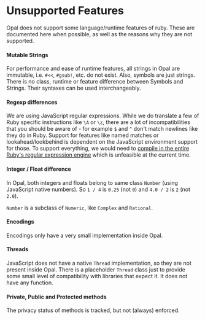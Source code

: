 # Unsupported Features

Opal does not support some language/runtime features of ruby. These are documented here when possible, as well as the reasons why they are not supported.

#### Mutable Strings ####

For performance and ease of runtime features, all strings in Opal are immutable, i.e. `#<<`, `#gsub!`, etc. do not exist. Also, symbols are just strings. There is no class, runtime or feature difference between Symbols and Strings. Their syntaxes can be used interchangeably.

#### Regexp differences ####

We are using JavaScript regular expressions. While we do translate a few of Ruby specific instructions like `\A` or `\z`, there are a lot of incompatibilities that you should be aware of - for example `$` and `^` don't match newlines like they do in Ruby. Support for features like named matches or lookahead/lookbehind is dependent on the JavaScript environment support for those. To support everything, we would need to [compile in the entire Ruby's regular expression engine](https://opalrb.com/blog/2021/06/26/webassembly-and-advanced-regexp-with-opal/) which is unfeasible at the current time.

#### Integer / Float difference ####

In Opal, both integers and floats belong to same class `Number` (using JavaScript native numbers). So `1 / 4` is `0.25` (not `0`) and `4.0 / 2` is `2` (not `2.0`).

`Number` is a subclass of `Numeric`, like `Complex` and `Rational`.

#### Encodings ####

Encodings only have a very small implementation inside Opal.

#### Threads ####

JavaScript does not have a native `Thread` implementation, so they are not present inside Opal. There is a placeholder `Thread` class just to provide some small level of compatibility with libraries that expect it. It does not have any function.

#### Private, Public and Protected methods ####

The privacy status of methods is tracked, but not (always) enforced.
